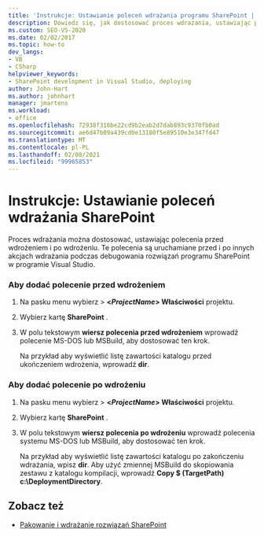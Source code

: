 ```yaml
---
title: 'Instrukcje: Ustawianie poleceń wdrażania programu SharePoint | Microsoft Docs'
description: Dowiedz się, jak dostosować proces wdrażania, ustawiając polecenie programu SharePoint przed wdrożeniem i po wdrożeniu.
ms.custom: SEO-VS-2020
ms.date: 02/02/2017
ms.topic: how-to
dev_langs:
- VB
- CSharp
helpviewer_keywords:
- SharePoint development in Visual Studio, deploying
author: John-Hart
ms.author: johnhart
manager: jmartens
ms.workload:
- office
ms.openlocfilehash: 72938f316be22cd9b2eab2d7dab893c9370fb0ad
ms.sourcegitcommit: ae6d47b09a439cd0e13180f5e89510e3e347fd47
ms.translationtype: MT
ms.contentlocale: pl-PL
ms.lasthandoff: 02/08/2021
ms.locfileid: "99965853"
---
```

# <a name="how-to-set-sharepoint-deployment-commands"></a>Instrukcje: Ustawianie poleceń wdrażania SharePoint
  Proces wdrażania można dostosować, ustawiając polecenia przed wdrożeniem i po wdrożeniu. Te polecenia są uruchamiane przed i po innych akcjach wdrażania podczas debugowania rozwiązań programu SharePoint w programie Visual Studio.

### <a name="to-add-a-pre-deployment-command"></a>Aby dodać polecenie przed wdrożeniem

1. Na pasku menu wybierz   >  **\<*ProjectName*> Właściwości** projektu.

2. Wybierz kartę **SharePoint** .

3. W polu tekstowym **wiersz polecenia przed wdrożeniem** wprowadź polecenie MS-DOS lub MSBuild, aby dostosować ten krok.

     Na przykład aby wyświetlić listę zawartości katalogu przed ukończeniem wdrożenia, wprowadź **dir**.

### <a name="to-add-a-post-deployment-command"></a>Aby dodać polecenie po wdrożeniu

1. Na pasku menu wybierz   >  **\<*ProjectName*> Właściwości** projektu.

2. Wybierz kartę **SharePoint** .

3. W polu tekstowym **wiersz polecenia po wdrożeniu** wprowadź polecenia systemu MS-DOS lub MSBuild, aby dostosować ten krok.

     Na przykład aby wyświetlić listę zawartości katalogu po zakończeniu wdrażania, wpisz **dir**. Aby użyć zmiennej MSBuild do skopiowania zestawu z katalogu kompilacji, wprowadź **Copy $ (TargetPath) c:\DeploymentDirectory**.

## <a name="see-also"></a>Zobacz też
- [Pakowanie i wdrażanie rozwiązań SharePoint](../sharepoint/packaging-and-deploying-sharepoint-solutions.md)
